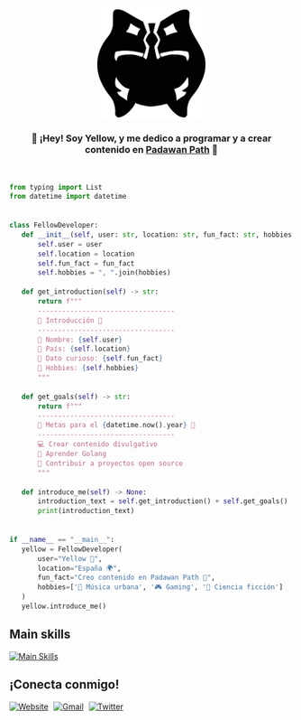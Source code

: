 <p align="center"><img align="center" width="200" src="img/logo_no_bg.svg"/></p>
    <h3 align="center">👋 ¡Hey! Soy Yellow, y me dedico a <strong>programar y a crear contenido</strong> en <a href="http://padawanpath.dev">Padawan Path</a> 👋</h3>
</p>

</br>

 ```python
from typing import List
from datetime import datetime


class FellowDeveloper:
    def __init__(self, user: str, location: str, fun_fact: str, hobbies: List[str]):
        self.user = user
        self.location = location
        self.fun_fact = fun_fact
        self.hobbies = ", ".join(hobbies)

    def get_introduction(self) -> str:
        return f"""
        ----------------------------------
        💫 Introducción 💫
        ----------------------------------
        👋 Nombre: {self.user}
        📍 País: {self.location}
        👀 Dato curioso: {self.fun_fact}
        🦄 Hobbies: {self.hobbies}
        """

    def get_goals(self) -> str:
        return f"""
        ----------------------------------
        🚀 Metas para el {datetime.now().year} 🚀
        ----------------------------------
        💻 Crear contenido divulgativo
        🐹 Aprender Golang
        📝 Contribuir a proyectos open source
        """

    def introduce_me(self) -> None:
        introduction_text = self.get_introduction() + self.get_goals()
        print(introduction_text)


if __name__ == "__main__":
    yellow = FellowDeveloper(
        user="Yellow 💫",
        location="España 🌍",
        fun_fact="Creo contenido en Padawan Path 📼",
        hobbies=['🎵 Música urbana', '🎮 Gaming', '👾 Ciencia ficción']
    )
    yellow.introduce_me()
 ```

## Main skills

[![Main Skills](https://skillicons.dev/icons?i=python,django,postgres,docker,bash,aws,github,git&theme=dark)](https://skillicons.dev)

## ¡Conecta conmigo!

<p>
    <a href="http://www.padawanpath.es"><img alt="Website" title="Padawan Path" src="https://img.shields.io/badge/Website-FF0000?style=for-the-badge&logo=google-chrome&logoColor=white"></a>
    <a href="mailto:yellow@padawanpath.dev"><img alt="Gmail" title="Yellow's Gmail" src="https://img.shields.io/badge/Gmail-D14836?style=for-the-badge&logo=gmail&logoColor=white" style="padding-left: 1%"></a>
    <a href="https://twitter.com/yellow_cmd"><img alt="Twitter" title="Yellow's Twitter" src="https://img.shields.io/badge/Twitter-1DA1F2?style=for-the-badge&logo=twitter&logoColor=white" style="padding-left: 1%"></a>
</p>

